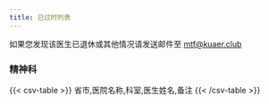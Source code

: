 ```yaml
---
title: 已过时列表
---
```


如果您发现该医生已退休或其他情况请发送邮件至 <mtf@kuaer.club>

### 精神科

{{< csv-table >}}
省市,医院名称,科室,医生姓名,备注
{{< /csv-table >}}
